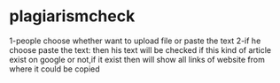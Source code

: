 # plagiarismcheck
1-people choose whether want to upload file or paste the text 2-if he choose paste the text: then his text will be checked if this kind of article exist on google or not,if it exist then will show all links of website from where it could be copied
